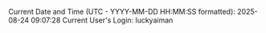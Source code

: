 Current Date and Time (UTC - YYYY-MM-DD HH:MM:SS formatted): 2025-08-24 09:07:28
Current User's Login: luckyaiman
